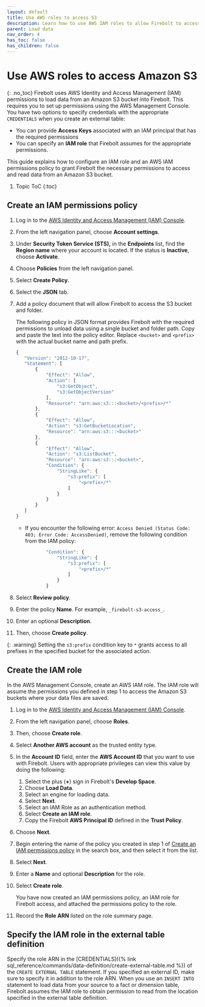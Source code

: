 ```yaml
---
layout: default
title: Use AWS roles to access S3
description: Learn how to use AWS IAM roles to allow Firebolt to access your data lake in Amazon S3.
parent: Load data
nav_order: 4
has_toc: false
has_children: false
---
```



# Use AWS roles to access Amazon S3
{: .no_toc}
Firebolt uses AWS Identity and Access Management (IAM) permissions to load data from an Amazon S3 bucket into Firebolt. This requires you to set up permissions using the AWS Management Console. You have two options to specify credentials with the appropriate `CREDENTIALS` when you create an external table:

* You can provide **Access Keys** associated with an IAM principal that has the required permissions
* You can specify an **IAM role** that Firebolt assumes for the appropriate permissions.

This guide explains how to configure an IAM role and an AWS IAM permissions policy to grant Firebolt the necessary permissions to access and read data from an Amazon S3 bucket.

1. Topic ToC
{:toc}

## Create an IAM permissions policy

1. Log in to the [AWS Identity and Access Management \(IAM\) Console](https://console.aws.amazon.com/iam/home#/home).
2. From the left navigation panel, choose **Account settings**.
3. Under **Security Token Service \(STS\),** in the **Endpoints** list, find the **Region name** where your account is located. If the status is **Inactive**, choose **Activate**.
4. Choose **Policies** from the left navigation panel.
5. Select **Create Policy.**
6. Select the **JSON** tab.
7. Add a policy document that will allow Firebolt to access the S3 bucket and folder.

   The following policy in JSON format provides Firebolt with the required permissions to unload data using a single bucket and folder path. Copy and paste the text into the policy editor. Replace `<bucket>` and `<prefix>` with the actual bucket name and path prefix.

   ```javascript
   {
      "Version": "2012-10-17",
      "Statement": [
          {
              "Effect": "Allow",
              "Action": [
                  "s3:GetObject",
                  "s3:GetObjectVersion"
              ],
              "Resource": "arn:aws:s3:::<bucket>/<prefix>/*"
          },
          {
              "Effect": "Allow",
              "Action": "s3:GetBucketLocation",
              "Resource": "arn:aws:s3:::<bucket>"
          },
          {
              "Effect": "Allow",
              "Action": "s3:ListBucket",
              "Resource": "arn:aws:s3:::<bucket>",
              "Condition": {
                  "StringLike": {
                      "s3:prefix": [
                          "<prefix>/*"
                      ]
                  }
              }
          }
      ]
   }
   ```

   * If you encounter the following error: `Access Denied (Status Code: 403; Error Code: AccessDenied)`, remove the following condition from the IAM policy:

   ```javascript
              "Condition": {
                  "StringLike": {
                      "s3:prefix": [
                          "<prefix>/*"
                      ]
                  }
              }
   ```

8. Select **Review policy**.
9. Enter the policy **Name**. For example, `_firebolt-s3-access_`.
10. Enter an optional **Description**.
11. Then, choose **Create policy**.

{: .warning}
Setting the `s3:prefix` condition key to `*` grants access to all  prefixes in the specified bucket for the associated action.

## Create the IAM role

In the AWS Management Console, create an AWS IAM role. The IAM role will assume the permissions you defined in step 1 to access the Amazon S3 buckets where your data files are saved.

1. Log in to the [AWS Identity and Access Management \(IAM\) Console](https://console.aws.amazon.com/iam/home#/home).
2. From the left navigation panel, choose **Roles**.
3. Then, choose **Create role**.
4. Select **Another AWS account** as the trusted entity type.
5. In the **Account ID** field, enter the **AWS Account ID** that you want to use with Firebolt. Users with appropriate privileges can view this value by doing the following:
 
    1) Select the plus (**+**) sign in Firebolt's **Develop Space**.
    2) Choose **Load Data**.
    3) Select an engine for loading data.
    4) Select **Next**.
    5) Select an IAM Role as an authentication method.
    6) Select **Create an IAM role**.
    7) Copy the Firebolt **AWS Principal ID** defined in the **Trust Policy**.
6. Choose **Next**.
7. Begin entering the name of the policy you created in step 1 of [Create an IAM permissions policy](#create-an-iam-permissions-policy) in the search box, and then select it from the list.
8. Select **Next**.
9. Enter a **Name** and optional **Description** for the role.
10. Select **Create role**.
    
    You have now created an IAM permissions policy, an IAM role for Firebolt access, and attached the permissions policy to the role.
11. Record the **Role ARN** listed on the role summary page.

## Specify the IAM role in the external table definition
Specify the role ARN in the [CREDENTIALS]({% link sql_reference/commands/data-definition/create-external-table.md %}) of the `CREATE EXTERNAL TABLE` statement. If you specified an external ID, make sure to specify it in addition to the role ARN. When you use an `INSERT INTO` statement to load data from your source to a fact or dimension table, Firebolt assumes the IAM role to obtain permission to read from the location specified in the external table definition.

